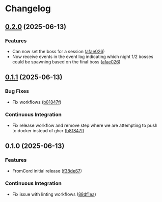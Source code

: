 # Changelog

## [0.2.0](https://github.com/Evanlab02/FromCord/compare/v0.1.1...v0.2.0) (2025-06-13)


### Features

* Can now set the boss for a session ([afae026](https://github.com/Evanlab02/FromCord/commit/afae0263f2f481d22dee79705ef23398a092e795))
* Now receive events in the event log indicating which night 1/2 bosses could be spawning based on the final boss ([afae026](https://github.com/Evanlab02/FromCord/commit/afae0263f2f481d22dee79705ef23398a092e795))

## [0.1.1](https://github.com/Evanlab02/fromcord/compare/v0.1.0...v0.1.1) (2025-06-13)


### Bug Fixes

* Fix workflows ([b81847f](https://github.com/Evanlab02/fromcord/commit/b81847f8d8701cb0b84cffdd7e977969350470bf))


### Continuous Integration

* Fix release workflow and remove step where we are attempting to push to docker instead of ghcr ([b81847f](https://github.com/Evanlab02/fromcord/commit/b81847f8d8701cb0b84cffdd7e977969350470bf))

## 0.1.0 (2025-06-13)


### Features

* FromCord initial release ([f38de67](https://github.com/Evanlab02/fromcord/commit/f38de6713144717214bddf5ee161a2ad754c029b))


### Continuous Integration

* Fix issue with linting workflows ([88df1ea](https://github.com/Evanlab02/fromcord/commit/88df1ea24c5effe00307b9ed27a8c74f8f3b022a))
